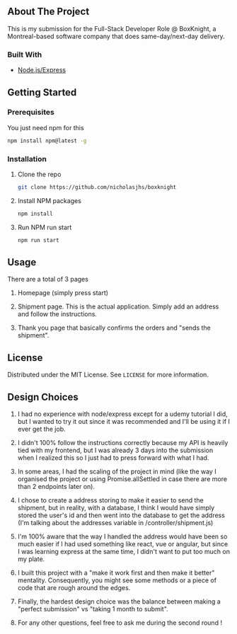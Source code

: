 ## About The Project

This is my submission for the Full-Stack Developer Role @ BoxKnight, a Montreal-based software company that does same-day/next-day delivery.

### Built With

* [Node.js/Express](https://expressjs.com/)


<!-- GETTING STARTED -->
## Getting Started

### Prerequisites

You just need npm for this
```sh
npm install npm@latest -g
```

### Installation

1. Clone the repo
   ```sh
   git clone https://github.com/nicholasjhs/boxknight
   ```
2. Install NPM packages
   ```sh
   npm install
   ```
3. Run NPM run start
   ```sh
   npm run start
   ```

<!-- USAGE EXAMPLES -->
## Usage

There are a total of 3 pages

1. Homepage (simply press start)

2. Shipment page. This is the actual application. Simply add an address and follow the instructions.

3. Thank you page that basically confirms the orders and "sends the shipment".

<!-- LICENSE -->
## License

Distributed under the MIT License. See `LICENSE` for more information.


<!-- DESIGN CHOICES -->
## Design Choices

1. I had no experience with node/express except for a udemy tutorial I did, but I wanted to try it out since it was recommended and I'll be using it if I ever get the job.

2. I didn't 100% follow the instructions correctly because my API is heavily tied with my frontend, but I was already 3 days into the submission when I realized this so I just had to press forward with what I had.

3. In some areas, I had the scaling of the project in mind (like the way I organised the project or using Promise.allSettled in case there are more than 2 endpoints later on).

4. I chose to create a address storing to make it easier to send the shipment, but in reality, with a database, I think I would have simply stored the user's id and then went into the database to get the address (I'm talking about the addresses variable in /controller/shipment.js)

5. I'm 100% aware that the way I handled the address would have been so much easier if I had used something like react, vue or angular, but since I was learning express at the same time, I didn't want to put too much on my plate.

6. I built this project with a "make it work first and then make it better" mentality. Consequently, you might see some methods or a piece of code that are rough around the edges.

7. Finally, the hardest design choice was the balance between making a "perfect submission" vs "taking 1 month to submit".

8. For any other questions, feel free to ask me during the second round !